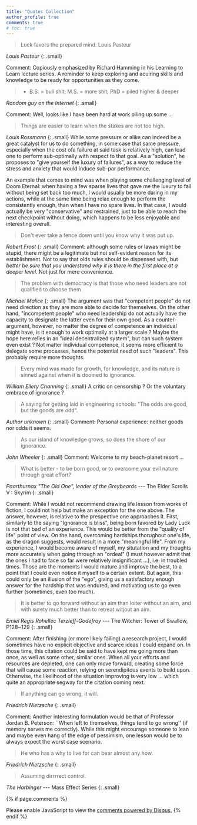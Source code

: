 ```yaml
---
title: "Quotes Collection"
author_profile: true
comments: true
# toc: true
---
```


> Luck favors the prepared mind. Louis Pasteur

<cite>Louis Pasteur</cite>
{: .small}

Comment: Copiously emphasized by Richard Hamming in his Learning to Learn lecture series. A reminder to keep exploring and acuiring skills and knowledge to be ready for opportunities as they come.

> - B.S. = bull shit; M.S. = more shit; PhD = piled higher & deeper

<cite>Random guy on the Internet</cite>
{: .small}

Comment: Well, looks like I have been hard at work piling up some ...

> Things are easier to learn when the stakes are not too high.

<cite>Louis Rossmann</cite>
{: .small}
While some pressure or alike can indeed be a great catalyst for us to do something, in some case that same pressure, especially when the cost ofa failure at said task is relatively high, can lead one to perform sub-optimally with respect to that goal.
As a "solution", he proposes to "give yourself the luxury of failures", as a way to reduce the stress and anxiety that would induce sub-par performance.

An example that comes to mind was when playing some challenging level of Doom Eternal: when having a few sparse lives that gave me the luxury to fail without being set back too much, I would usually be more daring in my actions, while at the same time being relax enough to perform the consistently enough, than when I have no spare lives. In that case, I would actually be very "conservative" and restrained, just to be able to reach the next checkpoint without doing, which happens to be less enjoyable and interesting overall.

> Don't ever take a fence down until you know why it was put up.

<cite>Robert Frost</cite>
{: .small}
Comment: although some rules or lawas might be stupid, there might be a legitimate but not self-evident reason for its establishment. Not to say that olds rules should be dispensed with, but _better be sure that you understand why it is there in the first place at a deeper level_. Not just for mere convenience.

> The problem with democracy is that those who need leaders are not qualified to choose them

<cite>Michael Malice</cite>
{: .small}
The argument was that "competent people" do not need direction as they are more able to decide for themselves.
On the other hand, "incompetent people" who need leadership do not actually have the capacity to designate the latter even for their own good.
As a counter-argument, however, no matter the degree of competence an individual might have, is it enough to work optimally at a larger scale ? Maybe the hope here relies in an "ideal decentralized system", but can such system even exist ?
Not matter individual competence, it seems more efficient to delegate some processes, hence the potential need of such "leaders".
This probably require more thoughts.

> Every mind was made for growth, for knowledge, and its nature is sinned against when it is doomed to ignorance.

<cite>William Ellery Channing</cite>
{: .small}
A critic on censorship ? Or the voluntary embrace of ignorance ?

> A saying for getting laid in engineering schools: "The odds are good, but the goods are odd".

<cite>Author unknown</cite>
{: .small}
Comment: Personal experience: neither goods nor odds it seems.

> As our island of knowledge grows, so does the shore of our ignorance.

<cite>John Wheeler</cite>
{: .small}
Comment: Welcome to my beach-planet resort ...

> What is better - to be born good, or to overcome your evil nature through great effort?

<cite>Paarthurnax "The Old One", leader of the Greybeards</cite> --- The Elder Scrolls V : Skyrim
{: .small}

Comment: While I would not recommend drawing life lesson from works of fiction, I could not help but make an exception for the one above.
The answer, however, is relative to the prespective one approaches it.
First, similarly to the saying "Ignorance is bliss", being born favored by Lady Luck is not that bad of an experience.
This would be better from the "quality of life" point of view.
On the hand, overcoming hardships thorughout one's life, as the dragon suggests, would result in a more "meaningful life".
From my experience, I would become aware of myself, my situtation and my thoughts more accurately when going through an "ordeal" (I must however admit that the ones I had to face so far were relatively insignificant ...), i.e. in troubled times. Those are the moments I would mature and improve the best, to a point that I could even notice it myself to a certain extent.
But again, this could only be an illusion of the "ego", giving us a satisfactory enough answer for the hardship that was endured, and motivating us to go even further (sometimes, even too much).

> It is better to go forward without an aim than loiter without an aim, and with surety much better than to retreat witjout an aim.

<cite>Emiel Regis Rohellec Terzieff-Godefroy</cite> --- The Witcher: Tower of Swallow, P128~129
{: .small}

Comment: After finishing (or more likely failing) a research project, I would sometimes have no explicit objective and scarce ideas I could expand on.
In those time, this citation could be said to have kept me going more than once, as well as some other, similar ones.
When all your efforts and resources are depleted, one can only move forward, creating some force that will cause some reaction, relying on serendipitous events to build upon.
Otherwise, the likelihood of the situation improving is very low ... which quite an appropriate segway for the citation coming next.

> If anything can go wrong, it will.

<cite>Friedrich Nietzsche</cite>
{: .small}

Comment: Another interesting formulation would be that of Professor Jordan B. Peterson: ``When left to themselves, things tend to go wrong'' (if memory serves me correctly).
While this might encourage someone to lean and maybe even hang of the edge of pessimism, one lesson would be to always expect the worst case scenario.

> He who has a why to live for can bear almost any how.

<cite>Friedrich Nietzsche</cite>
{: .small}

> Assuming dirrrrect control.

<cite>The Harbinger</cite> --- Mass Effect Series
{: .small}

{% if page.comments %}
  <div id="disqus_thread"></div>
  <script>

  /**
  *  RECOMMENDED CONFIGURATION VARIABLES: EDIT AND UNCOMMENT THE SECTION BELOW TO INSERT DYNAMIC VALUES FROM YOUR PLATFORM OR CMS.
  *  LEARN WHY DEFINING THESE VARIABLES IS IMPORTANT: https://disqus.com/admin/universalcode/#configuration-variables*/
  /*
  var disqus_config = function () {
  this.page.url = PAGE_URL;  // Replace PAGE_URL with your page's canonical URL variable
  this.page.identifier = PAGE_IDENTIFIER; // Replace PAGE_IDENTIFIER with your page's unique identifier variable
  };
  */
  (function() { // DON'T EDIT BELOW THIS LINE
  var d = document, s = d.createElement('script');
  s.src = 'https://dosssman-github-io.disqus.com/embed.js';
  s.setAttribute('data-timestamp', +new Date());
  (d.head || d.body).appendChild(s);
  })();
  </script>
<noscript>Please enable JavaScript to view the <a href="https://disqus.com/?ref_noscript">comments powered by Disqus.</a></noscript>
{% endif %}
